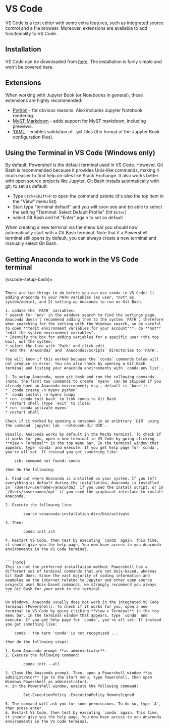 # VS Code

VS Code is a text editor with some extra features, such as integrated source control and a file browser. Moreover, extensions are available to add functionality to VS Code.

## Installation

VS Code can be downloaded from [here](https://code.visualstudio.com). The installation is fairly simple and won't be covered here.

## Extensions

When working with Jupyter Book (or Notebooks in general), these extensions are highly recommended:

- [Python](https://marketplace.visualstudio.com/items?itemName=ms-python.python) - for obvious reasons. Also includes Jupyter Notebook rendering.
- [MyST-Markdown](https://marketplace.visualstudio.com/items?itemName=ExecutableBookProject.myst-highlight) - adds support for MyST markdown, including previews.
- [YAML](https://marketplace.visualstudio.com/items?itemName=redhat.vscode-yaml) - enables validation of `.yml` files (the format of the Jupyter Book configuration files).

## Using the Terminal in VS Code (Windows only)

By default, Powershell is the default terminal used in VS Code. However, Git Bash is recommended because it provides Unix-like commands, making it much easier to find help on sites like Stack Exchange. It also works better with open source projects like Jupyter. Git Bash installs automatically with git; to set as default:
* Type `Ctrk+Shift+P` to open the command palette (it's also the top item in the "View" menu list)
* Start type "terminal default" and you will soon see and be able to select the setting "Terminal: Select Default Profile" (hit `Enter`)
* select Git Bash and hit "Enter" again to set as default

When creating a new terminal via the menu bar you should now automatically start with a Git Bash terminal. Note that if a Powershell terminal still opens by default, you can always create a new terminal and manually select Git Bash.

## Getting Anaconda to work in the VS Code terminal
(vscode-setup-bash)=
````{tab} Windows - Git Bash (preferred)

There are two things to do before you can use conda in VS Code: 1) adding Anaconda to your PATH variables (as user, *not* as system/admin), and 2) setting up Anaconda to run on Git Bash.

1. update the `PATH` variables: 
* search for 'env' in the windows search to find the settings page. Anaconda doesn't recommend adding them to the system `PATH`, therefore when searching for the setting with the Windows search, so be careful to open **"edit environment variables for your account"**; do **not** "edit the system environment variables". 
* Identify the box for adding variables for a specific user (the top box), not the system. 
* select the line with 'Path' and click edit
* Add the `Anaconda3` and `Anaconda3/Scripts` directories to `PATH`.

You will know if this worked because the `conda` commands below will not produce an error. You can also check by opening a Git Bash terminal and listing your Anaconda environments with `conda env list`.

2. To setup Anaconda, open git bash and run the collowing commands (note, the first two commands to create `myenv` can be skipped if you already have an Anaconda environment; e.g., default is `base`):
* `conda create -n myenv python`  
* `conda install -n myenv numpy`  
* run `conda init bash` to link conda to Git Bash
* restart shell (type `exit` to close)
* run `conda activate myenv` 
* restart shell

Check if it worked by opening a notebook in an aribtrary `DIR` using the command `jupyter lab --notebook-dir DIR`.
````
````{tab} MacOS
Usually, Anaconda works by default in the MacOS terminal. To check if it works for you, open a new terminal in VS Code by going clicking **View > Terminal** in the top menu bar. In the terminal window that appears, type `conda` and execute. If you get help page for `conda`, you're all set. If instead you get something like:

    zsh: command not found: conda

then do the following:

1. Find out where Anaconda is installed on your system. If you left everything as default during the installation, Anaconda is installed in `/Users/<username>/anaconda3` if you used the install script, or in `/Users/<username>/opt` if you used the graphical interface to install Anaconda.

2. Execute the following line:

        source <anaconda-installation-dir>/bin/activate

3. Then:

        conda init zsh

4. Restart VS Code, then test by executing `conda` again. This time, it should give you the help page. You now have access to you Anaconda environments in the VS Code terminal.
````
````{tab} Windows - Powershell

```{note}
This is not the preferred installation method: Powershell has a different set of terminal commands that are not Unix-based, whereas Git Bash does. Since the vast majority of coding information and examples on the internet related to Jupyter and other open source projects uses Unix-based commands, we strongly recommend you always run Git Bash for your work in the terminal.
``` 

On Windows, Anaconda usually does not work in the integrated VS Code terminal (Powershell). To check if it works for you, open a new terminal in VS Code by going clicking **View > Terminal** in the top menu bar. In the terminal window that appears, type `conda` and execute. If you get help page for `conda`, you're all set. If instead you get something like:

    conda : the term 'conda' is not recognized ...

then do the following steps:

1. Open Anaconda prompt **as administrator**.
2. Execute the following command:

        conda init --all

3. Close the Anaconda prompt. Then, open a Powershell window **as administrator** (go to the Start menu, type Powershell, then open Windows Powershell as administrator).
4. In the Powershell window, execute the following command: 
   
        Set-ExecutionPolicy -ExecutionPolicy RemoteSigned

5. The command will ask you for some permissions. To do so, type `A`, then press enter.
6. Restart VS Code, then test by executing `conda` again. This time, it should give you the help page. You now have access to you Anaconda environments in the VS Code terminal.
````